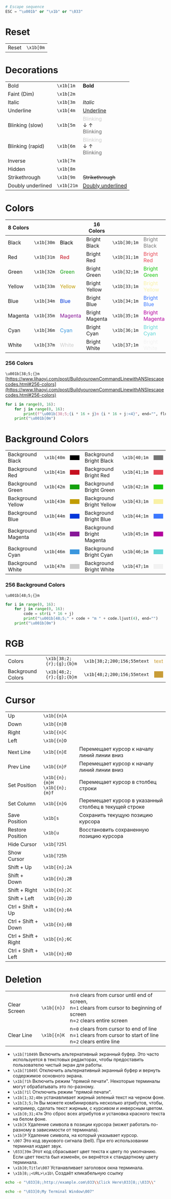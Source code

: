 ```python
# Escape sequence
ESC = "\u001b" or "\x1b" or "\033"
```

# Reset

|       |           |
|-------|-----------|
| Reset | `\x1b[0m` |

# Decorations

|                   |            |                                                                                                                  |
|-------------------|------------|------------------------------------------------------------------------------------------------------------------|
| Bold              | `\x1b[1m`  | <b>Bold</b>                                                                                                      |
| Faint (Dim)       | `\x1b[2m`  |                                                                                                                  |
| Italic            | `\x1b[3m`  | <i>Italic</i>                                                                                                    |
| Underline         | `\x1b[4m`  | <u>Underline</u>                                                                                                 |
| Blinking (slow)   | `\x1b[5m`  | <div style="color:rgb(204, 204, 204)">Blinking</div>↓      ↑<div style="color:rgb(102, 102, 102)">Blinking</div> |
| Blinking (rapid)  | `\x1b[6m`  | <div style="color:rgb(204, 204, 204)">Blinking</div>↓      ↑<div style="color:rgb(102, 102, 102)">Blinking</div> |
| Inverse           | `\x1b[7m`  |                                                                                                                  |
| Hidden            | `\x1b[8m`  |                                                                                                                  |
| Strikethrough     | `\x1b[9m`  | <s>Strikethrough</s>                                                                                             |
| Doubly underlined | `\x1b[21m` | <span style="text-decoration:double underline;">Doubly underlined</span>                                         |

# Colors

| 8 Colors |            |                                                     | 16 Colors      |              |                                                            |
|----------|------------|-----------------------------------------------------|----------------|--------------|------------------------------------------------------------|
| Black    | `\x1b[30m` | <div style="color:rgb(  0,   0,   0)">Black</div>   | Bright Black   | `\x1b[30;1m` | <div style="color:rgb(118, 118, 118)">Bright Black</div>   |
| Red      | `\x1b[31m` | <div style="color:rgb(197,  15,  31)">Red</div>     | Bright Red     | `\x1b[31;1m` | <div style="color:rgb(231,  72,  86)">Bright Red</div>     |
| Green    | `\x1b[32m` | <div style="color:rgb( 19, 161,  14)">Green</div>   | Bright Green   | `\x1b[32;1m` | <div style="color:rgb( 22, 198,  12)">Bright Green</div>   |
| Yellow   | `\x1b[33m` | <div style="color:rgb(193, 156,   0)">Yellow</div>  | Bright Yellow  | `\x1b[33;1m` | <div style="color:rgb(249, 241, 165)">Bright Yellow</div>  |
| Blue     | `\x1b[34m` | <div style="color:rgb(  0,  55, 218)">Blue</div>    | Bright Blue    | `\x1b[34;1m` | <div style="color:rgb( 59, 120, 255)">Bright Blue</div>    |
| Magenta  | `\x1b[35m` | <div style="color:rgb(136,  23, 152)">Magenta</div> | Bright Magenta | `\x1b[35;1m` | <div style="color:rgb(180,   0, 158)">Bright Magenta</div> |
| Cyan     | `\x1b[36m` | <div style="color:rgb( 58, 150, 221)">Cyan</div>    | Bright Cyan    | `\x1b[36;1m` | <div style="color:rgb( 97, 214, 214)">Bright Cyan</div>    |
| White    | `\x1b[37m` | <div style="color:rgb(204, 204, 204)">White</div>   | Bright White   | `\x1b[37;1m` | <div style="color:rgb(242, 242, 242)">Bright White</div>   |

### 256 Colors

`\u001b[38;5;{}m`
[https://www.lihaoyi.com/post/BuildyourownCommandLinewithANSIescapecodes.html#256-colors](https://www.lihaoyi.com/post/BuildyourownCommandLinewithANSIescapecodes.html#256-colors)
```python
for i in range(0, 16):
    for j in range(0, 16):
        print(f"\u001b[38;5;{i * 16 + j}m {i * 16 + j:<4}", end="", flush=True)
    print("\u001b[0m")
```



# Background Colors

|                    |            |                                                                              |                           |              |                                                                              |
|--------------------|------------|------------------------------------------------------------------------------|---------------------------|--------------|------------------------------------------------------------------------------|
| Background Black   | `\x1b[40m` | <div style="background-color:rgb(  0,   0,   0);width: 30px;height: 15px;"/> | Background Bright Black   | `\x1b[40;1m` | <div style="background-color:rgb(118, 118, 118);width: 30px;height: 15px;"/> |
| Background Red     | `\x1b[41m` | <div style="background-color:rgb(197,  15,  31);width: 30px;height: 15px;"/> | Background Bright Red     | `\x1b[41;1m` | <div style="background-color:rgb(231,  72,  86);width: 30px;height: 15px;"/> |
| Background Green   | `\x1b[42m` | <div style="background-color:rgb( 19, 161,  14);width: 30px;height: 15px;"/> | Background Bright Green   | `\x1b[42;1m` | <div style="background-color:rgb( 22, 198,  12);width: 30px;height: 15px;"/> |
| Background Yellow  | `\x1b[43m` | <div style="background-color:rgb(193, 156,   0);width: 30px;height: 15px;"/> | Background Bright Yellow  | `\x1b[43;1m` | <div style="background-color:rgb(249, 241, 165);width: 30px;height: 15px;"/> |
| Background Blue    | `\x1b[44m` | <div style="background-color:rgb(  0,  55, 218);width: 30px;height: 15px;"/> | Background Bright Blue    | `\x1b[44;1m` | <div style="background-color:rgb( 59, 120, 255);width: 30px;height: 15px;"/> |
| Background Magenta | `\x1b[45m` | <div style="background-color:rgb(136,  23, 152);width: 30px;height: 15px;"/> | Background Bright Magenta | `\x1b[45;1m` | <div style="background-color:rgb(180,   0, 158);width: 30px;height: 15px;"/> |
| Background Cyan    | `\x1b[46m` | <div style="background-color:rgb( 58, 150, 221);width: 30px;height: 15px;"/> | Background Bright Cyan    | `\x1b[46;1m` | <div style="background-color:rgb( 97, 214, 214);width: 30px;height: 15px;"/> |
| Background White   | `\x1b[47m` | <div style="background-color:rgb(204, 204, 204);width: 30px;height: 15px;"/> | Background Bright White   | `\x1b[47;1m` | <div style="background-color:rgb(242, 242, 242);width: 30px;height: 15px;"/> |

### 256 Background Colors
`\u001b[48;5;{}m`

```python
for i in range(0, 16):
    for j in range(0, 16):
        code = str(i * 16 + j)
        print("\u001b[48;5;" + code + "m " + code.ljust(4), end="")
    print("\u001b[0m")
```

# RGB

|                   |                          |                             |                                                                                      |
|-------------------|--------------------------|-----------------------------|--------------------------------------------------------------------------------------|
| Colors            | `\x1b[38;2;{r};{g};{b}m` | `\x1b[38;2;200;156;55mtext` | <span style="color:rgb(200, 156, 55)">text</span>                                    |
| Background Colors | `\x1b[48;2;{r};{g};{b}m` | `\x1b[48;2;200;156;55mtext` | <span style="background-color:rgb(200, 156, 55);color:rgb(200, 156, 55)">text</span> |

# Cursor

|                      |                                    |                                                        |
|----------------------|------------------------------------|--------------------------------------------------------|
| Up                   | `\x1b[{n}A`                        |                                                        |
| Down                 | `\x1b[{n}B`                        |                                                        |
| Right                | `\x1b[{n}C`                        |                                                        |
| Left                 | `\x1b[{n}D`                        |                                                        |
| Next Line            | `\x1b[{n}E`                        | Перемещает курсор к началу линий линии вниз            |
| Prev Line            | `\x1b[{n}F`                        | Перемещает курсор к началу линий линии вниз            |
| Set Position         | `\x1b[{n};{m}H`<br>`\x1b[{n};{m}f` | Перемещает курсор в столбец строки                     |
| Set Column           | `\x1b[{n}G`                        | Перемещает курсор в указанный столбец в текущей строке |
| Save Position        | `\x1b[s`                           | Сохранить текущую позицию курсора                      |
| Restore Position     | `\x1b[u`                           | Восстановить сохраненную позицию курсора               |
| Hide Cursor          | `\x1b[?25l`                        |                                                        |
| Show Cursor          | `\x1b[?25h`                        |                                                        |
| Shift + Up           | `\x1b[{n};2A`                      |                                                        |
| Shift + Down         | `\x1b[{n};2B`                      |                                                        |
| Shift + Right        | `\x1b[{n};2C`                      |                                                        |
| Shift + Left         | `\x1b[{n};2D`                      |                                                        |
| Ctrl + Shift + Up    | `\x1b[{n};6A`                      |                                                        |
| Ctrl + Shift + Down  | `\x1b[{n};6B`                      |                                                        |
| Ctrl + Shift + Right | `\x1b[{n};6C`                      |                                                        |
| Ctrl + Shift + Left  | `\x1b[{n};6D`                      |                                                        |

# Deletion

|              |             |                                                                                                                                |
|--------------|-------------|--------------------------------------------------------------------------------------------------------------------------------|
| Clear Screen | `\x1b[{n}J` | n=`0` clears from cursor until end of screen,<br>n=`1` clears from cursor to beginning of screen<br>n=`2` clears entire screen |
| Clear Line   | `\x1b[{n}K` | n=`0` clears from cursor to end of line<br>n=`1` clears from cursor to start of line<br>n=`2` clears entire line               |

- `\x1b[?1049h` Включить альтернативный экранный буфер.
Это часто используется в текстовых редакторах, чтобы предоставить пользователю чистый экран для работы.
- `\x1b[?1049l` Отключить альтернативный экранный буфер и вернуть содержимое основного экрана.
- `\x1b[?1h` Включить режим "прямой печати". Некоторые терминалы могут обрабатывать это по-разному.
- `\x1b[?1l` Отключить режим "прямой печати".
- `\x1b[1;32;40m` устанавливает жирный зеленый текст на черном фоне.
- `\x1b[3;5;7m` Вы можете комбинировать несколько атрибутов, чтобы,
например, сделать текст жирным, с курсивом и инверсным цветом.
- `\x1b[0;31;47m` Это сброс всех атрибутов и установка красного текста на белом фоне.
- `\x1b[X` Удаление символа в позиции курсора (может работать по-разному в зависимости от терминала).
- `\x1b[P` Удаление символа, на который указывает курсор.
- `\007` Это код звукового сигнала (bell). При его использовании терминал издает звук.
- `\033[39m` Этот код сбрасывает цвет текста к цвету по умолчанию.
Если цвет текста был изменён, он вернётся к стандартному цвету терминала.
- `\x1b]0;Title\007` Устанавливает заголовок окна терминала.
- `\x1b]8;;<URL>\x1b\` Создаёт кликабельную ссылку

```bash
echo -e "\033]8;;http://example.com\033\\Click Here\033]8;;\033\\"
```

```bash
echo -e "\033]0;My Terminal Window\007"
```
